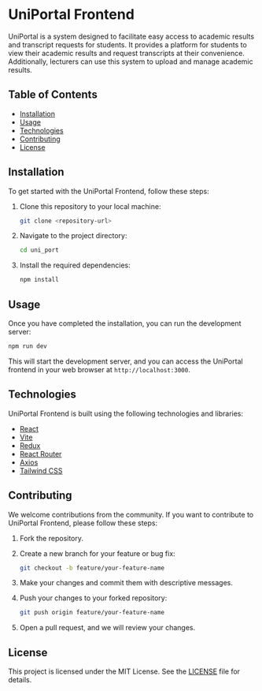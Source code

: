 
# UniPortal Frontend

UniPortal is a system designed to facilitate easy access to academic results and transcript requests for students. It provides a platform for students to view their academic results and request transcripts at their convenience. Additionally, lecturers can use this system to upload and manage academic results.

## Table of Contents

- [Installation](#installation)
- [Usage](#usage)
- [Technologies](#technologies)
- [Contributing](#contributing)
- [License](#license)

## Installation

To get started with the UniPortal Frontend, follow these steps:

1. Clone this repository to your local machine:

   ```bash
   git clone <repository-url>
   ```

2. Navigate to the project directory:

   ```bash
   cd uni_port
   ```

3. Install the required dependencies:

   ```bash
   npm install
   ```

## Usage

Once you have completed the installation, you can run the development server:

```bash
npm run dev
```

This will start the development server, and you can access the UniPortal frontend in your web browser at `http://localhost:3000`.

## Technologies

UniPortal Frontend is built using the following technologies and libraries:

- [React](https://reactjs.org/)
- [Vite](https://vitejs.dev/)
- [Redux](https://redux.js.org/)
- [React Router](https://reactrouter.com/)
- [Axios](https://axios-http.com/)
- [Tailwind CSS](https://tailwindcss.com/)

## Contributing

We welcome contributions from the community. If you want to contribute to UniPortal Frontend, please follow these steps:

1. Fork the repository.

2. Create a new branch for your feature or bug fix:

   ```bash
   git checkout -b feature/your-feature-name
   ```

3. Make your changes and commit them with descriptive messages.

4. Push your changes to your forked repository:

   ```bash
   git push origin feature/your-feature-name
   ```

5. Open a pull request, and we will review your changes.

## License

This project is licensed under the MIT License. See the [LICENSE](LICENSE) file for details.
```
